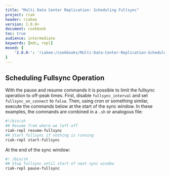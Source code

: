```yaml
---
title: "Multi Data Center Replication: Scheduling Fullsync"
project: riak
header: riakee
version: 1.0.0+
document: cookbook
toc: true
audience: intermediate
keywords: [mdc, repl]
moved: {
    '2.0.0-': 'riakee:/cookbooks/Multi-Data-Center-Replication-Schedule-Fullsync'
}
---
```


## Scheduling Fullsync Operation

With the pause and resume commands it is possible to limit the fullsync operation to off-peak times. First, disable `fullsync_interval` and set `fullsync_on_connect` to `false`. Then, using cron or something similar, execute the commands below at the start of the sync window. In these examples, the commands are combined in a `.sh` or analogous file:

```bash
#!/bin/sh
## Resume from where we left off
riak-repl resume-fullsync
## Start fullsync if nothing is running
riak-repl start-fullsync
```

At the end of the sync window:

```bash
#! /bin/sh
## Stop fullsync until start of next sync window
riak-repl pause-fullsync
```